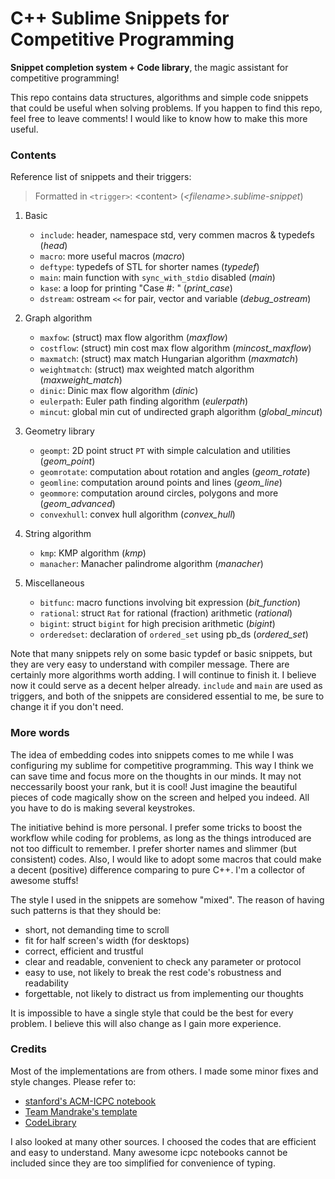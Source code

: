 # C++ Sublime Snippets for Competitive Programming

**Snippet completion system + Code library**, the magic assistant for competitive programming!

This repo contains data structures, algorithms and simple code snippets that could be useful when solving problems. If you happen to find this repo, feel free to leave comments! I would like to know how to make this more useful.

### Contents

Reference list of snippets and their triggers:

> Formatted in `<trigger>`: \<content\> (*\<filename\>.sublime-snippet*)

1. Basic
	- `include`: header, namespace std, very commen macros & typedefs (*head*)
	- `macro`: more useful macros (*macro*)
	- `deftype`: typedefs of STL for shorter names (*typedef*)
	- `main`: main function with `sync_with_stdio` disabled (*main*)
	- `kase`: a loop for printing "Case #: " (*print_case*)
	- `dstream`: ostream `<<` for pair, vector and variable (*debug_ostream*)

2. Graph algorithm
	- `maxfow`: (struct) max flow algorithm (*maxflow*)
	- `costflow`: (struct) min cost max flow algorithm (*mincost_maxflow*)
	- `maxmatch`: (struct) max match Hungarian algorithm (*maxmatch*)
	- `weightmatch`: (struct) max weighted match algorithm (*maxweight_match*)
	- `dinic`: Dinic max flow algorithm (*dinic*)
	- `eulerpath`: Euler path finding algorithm (*eulerpath*)
	- `mincut`: global min cut of undirected graph algorithm (*global_mincut*)

3. Geometry library
	- `geompt`: 2D point struct `PT` with simple calculation and utilities (*geom_point*)
	- `geomrotate`: computation about rotation and angles (*geom_rotate*)
	- `geomline`: computation around points and lines (*geom_line*)
	- `geommore`: computation around circles, polygons and more (*geom_advanced*)
	- `convexhull`: convex hull algorithm (*convex_hull*)

4. String algorithm
	- `kmp`: KMP algorithm (*kmp*)
	- `manacher`: Manacher palindrome algorithm (*manacher*)

5. Miscellaneous
	- `bitfunc`: macro functions involving bit expression (*bit_function*)
	- `rational`: struct `Rat` for rational (fraction) arithmetic (*rational*)
	- `bigint`: struct `bigint` for high precision arithmetic (*bigint*)
	- `orderedset`: declaration of `ordered_set` using pb\_ds (*ordered_set*)

Note that many snippets rely on some basic typdef or basic snippets, but they are very easy to understand with compiler message. There are certainly more algorithms worth adding. I will continue to finish it. I believe now it could serve as a decent helper already. `include` and `main` are used as triggers, and both of the snippets are considered essential to me, be sure to change it if you don't need.

### More words

The idea of embedding codes into snippets comes to me while I was configuring my sublime for competitive programming. This way I think we can save time and focus more on the thoughts in our minds. It may not neccessarily boost your rank, but it is cool! Just imagine the beautiful pieces of code magically show on the screen and helped you indeed. All you have to do is making several keystrokes.

The initiative behind is more personal. I prefer some tricks to boost the workflow while coding for problems, as long as the things introduced are not too difficult to remember. I prefer shorter names and slimmer (but consistent) codes. Also, I would like to adopt some macros that could make a decent (positive) difference comparing to pure C++. I'm a collector of awesome stuffs!

The style I used in the snippets are somehow "mixed". The reason of having such patterns is that they should be:

- short, not demanding time to scroll
- fit for half screen's width (for desktops)
- correct, efficient and trustful
- clear and readable, convenient to check any parameter or protocol
- easy to use, not likely to break the rest code's robustness and readability
- forgettable, not likely to distract us from implementing our thoughts

It is impossible to have a single style that could be the best for every problem. I believe this will also change as I gain more experience.

### Credits

Most of the implementations are from others. I made some minor fixes and style changes. Please refer to:

- [stanford's ACM-ICPC notebook](https://github.com/jaehyunp/stanfordacm)
- [Team Mandrake's template](https://github.com/zhijian-liu/acm-icpc-mandrake)
- [CodeLibrary](http://code-library.herokuapp.com/)

I also looked at many other sources. I choosed the codes that are efficient and easy to understand. Many awesome icpc notebooks cannot be included since they are too simplified for convenience of typing.
